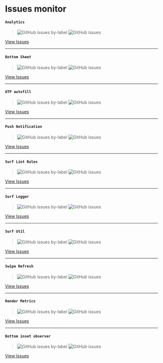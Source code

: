 # Issues monitor

#### `Analytics`

> ![GitHub issues by-label](https://img.shields.io/github/issues-raw/surfstudio/flutter-analytics/new%20issues?style=for-the-badge) ![GitHub issues](https://img.shields.io/github/issues/surfstudio/flutter-analytics?style=for-the-badge)

[View Issues](https://github.com/surfstudio/flutter-analytics/issues)

---

#### `Bottom Sheet`

> ![GitHub issues by-label](https://img.shields.io/github/issues-raw/surfstudio/flutter-bottom-sheet/new%20issues?style=for-the-badge) ![GitHub issues](https://img.shields.io/github/issues/surfstudio/flutter-bottom-sheet?style=for-the-badge)

[View Issues](https://github.com/surfstudio/flutter-bottom-sheet/issues)

---

#### `OTP autofill`

> ![GitHub issues by-label](https://img.shields.io/github/issues-raw/surfstudio/flutter-otp-autofill/new%20issues?style=for-the-badge) ![GitHub issues](https://img.shields.io/github/issues/surfstudio/flutter-otp-autofill?style=for-the-badge)

[View Issues](https://github.com/surfstudio/flutter-otp-autofill/issues)

---

#### `Push Notification`

> ![GitHub issues by-label](https://img.shields.io/github/issues-raw/surfstudio/flutter-push-notification/new%20issues?style=for-the-badge) ![GitHub issues](https://img.shields.io/github/issues/surfstudio/flutter-push-notification?style=for-the-badge)

[View Issues](https://github.com/surfstudio/flutter-push-notification/issues)

---

#### `Surf Lint Rules`

> ![GitHub issues by-label](https://img.shields.io/github/issues-raw/surfstudio/flutter-surf-lint-rules/new%20issues?style=for-the-badge) ![GitHub issues](https://img.shields.io/github/issues/surfstudio/flutter-surf-lint-rules?style=for-the-badge)

[View Issues](https://github.com/surfstudio/flutter-surf-lint-rules/issues)

---

#### `Surf Logger`

> ![GitHub issues by-label](https://img.shields.io/github/issues-raw/surfstudio/flutter-surf-logger/new%20issues?style=for-the-badge) ![GitHub issues](https://img.shields.io/github/issues/surfstudio/flutter-surf-logger?style=for-the-badge)

[View Issues](https://github.com/surfstudio/flutter-surf-logger/issues)

---

#### `Surf Util`

> ![GitHub issues by-label](https://img.shields.io/github/issues-raw/surfstudio/flutter-surf-util/new%20issues?style=for-the-badge) ![GitHub issues](https://img.shields.io/github/issues/surfstudio/flutter-surf-util?style=for-the-badge)

[View Issues](https://github.com/surfstudio/flutter-surf-util/issues)

---

#### `Swipe Refresh`

> ![GitHub issues by-label](https://img.shields.io/github/issues-raw/surfstudio/flutter-swipe-refresh/new%20issues?style=for-the-badge) ![GitHub issues](https://img.shields.io/github/issues/surfstudio/flutter-swipe-refresh?style=for-the-badge)

[View Issues](https://github.com/surfstudio/flutter-swipe-refresh/issues)

---

#### `Render Metrics`

> ![GitHub issues by-label](https://img.shields.io/github/issues-raw/surfstudio/flutter-render-metrics/new%20issues?style=for-the-badge) ![GitHub issues](https://img.shields.io/github/issues/surfstudio/flutter-render-metrics?style=for-the-badge)

[View Issues](https://github.com/surfstudio/flutter-render-metrics/issues)


---

#### `Bottom inset observer`

> ![GitHub issues by-label](https://img.shields.io/github/issues-raw/surfstudio/flutter-bottom-inset-observer/new%20issues?style=for-the-badge) ![GitHub issues](https://img.shields.io/github/issues/surfstudio/flutter-bottom-inset-observer?style=for-the-badge)

[View Issues](https://github.com/surfstudio/flutter-bottom-inset-observer/issues)
